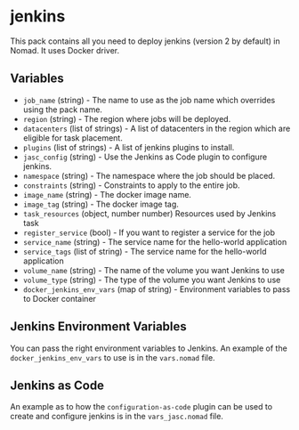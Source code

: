 # jenkins

This pack contains all you need to deploy jenkins (version 2 by default) in Nomad. It uses Docker driver.


## Variables

- `job_name` (string) - The name to use as the job name which overrides using the pack name.
- `region` (string) - The region where jobs will be deployed.
- `datacenters` (list of strings) - A list of datacenters in the region which are eligible for task placement.
- `plugins` (list of strings) - A list of jenkins plugins to install.
- `jasc_config` (string) - Use the Jenkins as Code plugin to configure jenkins.
- `namespace` (string) - The namespace where the job should be placed.
- `constraints` (string) - Constraints to apply to the entire job.
- `image_name` (string) - The docker image name.
- `image_tag` (string) - The docker image tag.
- `task_resources` (object, number number) Resources used by Jenkins task
- `register_service` (bool) - If you want to register a service for the job
- `service_name` (string) - The service name for the hello-world application
- `service_tags` (list of string) - The service name for the hello-world application
- `volume_name` (string) - The name of the volume you want Jenkins to use
- `volume_type` (string) - The type of the volume you want Jenkins to use
- `docker_jenkins_env_vars` (map of string) - Environment variables to pass to Docker container

## Jenkins Environment Variables

You can pass the right environment variables to Jenkins.
An example of the `docker_jenkins_env_vars` to use is in the `vars.nomad` file.

## Jenkins as Code

An example as to how the `configuration-as-code` plugin can be used to create and configure jenkins is in the `vars_jasc.nomad` file.
